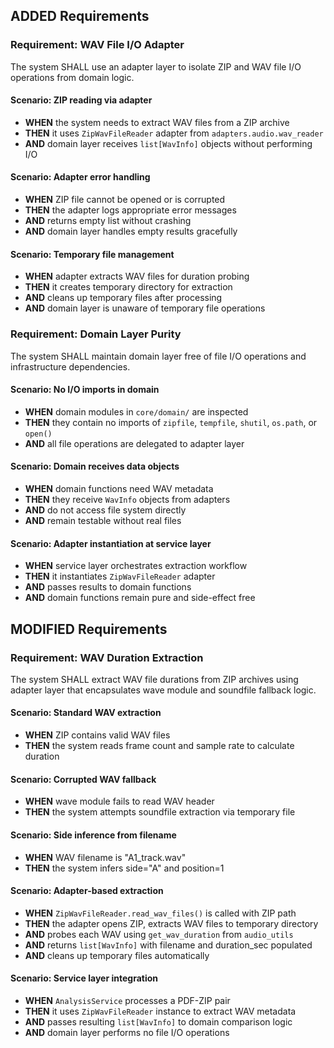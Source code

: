 ## ADDED Requirements

### Requirement: WAV File I/O Adapter
The system SHALL use an adapter layer to isolate ZIP and WAV file I/O operations from domain logic.

#### Scenario: ZIP reading via adapter
- **WHEN** the system needs to extract WAV files from a ZIP archive
- **THEN** it uses `ZipWavFileReader` adapter from `adapters.audio.wav_reader`
- **AND** domain layer receives `list[WavInfo]` objects without performing I/O

#### Scenario: Adapter error handling
- **WHEN** ZIP file cannot be opened or is corrupted
- **THEN** the adapter logs appropriate error messages
- **AND** returns empty list without crashing
- **AND** domain layer handles empty results gracefully

#### Scenario: Temporary file management
- **WHEN** adapter extracts WAV files for duration probing
- **THEN** it creates temporary directory for extraction
- **AND** cleans up temporary files after processing
- **AND** domain layer is unaware of temporary file operations

### Requirement: Domain Layer Purity
The system SHALL maintain domain layer free of file I/O operations and infrastructure dependencies.

#### Scenario: No I/O imports in domain
- **WHEN** domain modules in `core/domain/` are inspected
- **THEN** they contain no imports of `zipfile`, `tempfile`, `shutil`, `os.path`, or `open()`
- **AND** all file operations are delegated to adapter layer

#### Scenario: Domain receives data objects
- **WHEN** domain functions need WAV metadata
- **THEN** they receive `WavInfo` objects from adapters
- **AND** do not access file system directly
- **AND** remain testable without real files

#### Scenario: Adapter instantiation at service layer
- **WHEN** service layer orchestrates extraction workflow
- **THEN** it instantiates `ZipWavFileReader` adapter
- **AND** passes results to domain functions
- **AND** domain functions remain pure and side-effect free

## MODIFIED Requirements

### Requirement: WAV Duration Extraction
The system SHALL extract WAV file durations from ZIP archives using adapter layer that encapsulates wave module and soundfile fallback logic.

#### Scenario: Standard WAV extraction
- **WHEN** ZIP contains valid WAV files
- **THEN** the system reads frame count and sample rate to calculate duration

#### Scenario: Corrupted WAV fallback
- **WHEN** wave module fails to read WAV header
- **THEN** the system attempts soundfile extraction via temporary file

#### Scenario: Side inference from filename
- **WHEN** WAV filename is "A1_track.wav"
- **THEN** the system infers side="A" and position=1

#### Scenario: Adapter-based extraction
- **WHEN** `ZipWavFileReader.read_wav_files()` is called with ZIP path
- **THEN** the adapter opens ZIP, extracts WAV files to temporary directory
- **AND** probes each WAV using `get_wav_duration` from `audio_utils`
- **AND** returns `list[WavInfo]` with filename and duration_sec populated
- **AND** cleans up temporary files automatically

#### Scenario: Service layer integration
- **WHEN** `AnalysisService` processes a PDF-ZIP pair
- **THEN** it uses `ZipWavFileReader` instance to extract WAV metadata
- **AND** passes resulting `list[WavInfo]` to domain comparison logic
- **AND** domain layer performs no file I/O operations
